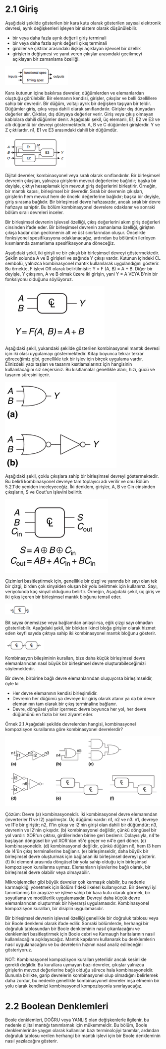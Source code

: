 # 2.1 Giriş
 Aşağıdaki şekilde gösterilen bir kara kutu olarak gösterilen sayısal elektronik devresi, ayrık değişkenleri işleyen bir sistem olarak düşünülebilir. 
- bir veya daha fazla ayrık değerli giriş terminali
- bir veya daha fazla ayrık değerli çıkış terminali
- girdiler ve çıktılar arasındaki ilişkiyi açıklayan işlevsel bir özellik
- girişlerin değişmesi ve yanıt veren çıkışlar arasındaki gecikmeyi açıklayan bir zamanlama özelliği.

![şekil2.1](https://raw.githubusercontent.com/suhap/sayisaltasarim/master/resource/2-1.png)

Kara kutunun içine bakılırsa devreler, düğümlerden ve elemanlardan oluştuğu görülebilir. Bir elemanın kendisi, girişler, çıkışlar ve belli özellillere sahip bir devredir. Bir düğüm, voltajı ayrık bir değişken taşıyan bir teldir. Düğümler giriş, çıkış veya dahili olarak sınıflandırılır. Girişler dış dünyadan değerler alır. Çıktılar, dış dünyaya değerler verir. Giriş veya çıkış olmayan kablolara dahili düğümler denir. Aşağıdaki şekil, üç elemanlı, E1, E2 ve E3 ve altı düğümlü bir devreyi göstermektedir. A, B ve C düğümleri girişlerdir. Y ve Z çıktılardır. n1, E1 ve E3 arasındaki dahili bir düğümdür.

![şekil2.2](https://raw.githubusercontent.com/suhap/sayisaltasarim/master/resource/2-2.png)

Dijital devreler, kombinasyonel veya sıralı olarak sınıflandırılır. Bir birleşimsel devrenin çıkışları, yalnızca girişlerin mevcut değerlerine bağlıdır; başka bir deyişle, çıktıyı hesaplamak için mevcut giriş değerlerini birleştirir. Örneğin, bir mantık kapısı, birleşimsel bir devredir. Sıralı bir devrenin çıkışları, girişlerin hem mevcut hem de önceki değerlerine bağlıdır; başka bir deyişle, giriş sırasına bağlıdır. Bir birleşimsel devre hafızasızdır, ancak sıralı bir devre hafızaya sahiptir. Bu bölüm kombinasyonel devrelere odaklanır ve sonraki bölüm sıralı devreleri inceler.

Bir birleşimsel devrenin işlevsel özelliği, çıkış değerlerini akım giriş değerleri cinsinden ifade eder. Bir birleşimsel devrenin zamanlama özelliği, girişten çıkışa kadar olan gecikmenin alt ve üst sınırlarından oluşur. Öncelikle fonksiyonel spesifikasyona odaklanacağız, ardından bu bölümün ilerleyen kısımlarında zamanlama spesifikasyonuna döneceğiz.

Aşağıdaki şekil, iki girişli ve bir çıkışlı bir birleşimsel devreyi göstermektedir. Şeklin solunda A ve B girişleri ve sağında Y çıkışı vardır. Kutunun içindeki CL sembolü, yalnızca kombinasyonel mantık kullanılarak uygulandığını gösterir. Bu örnekte, F işlevi OR olarak belirtilmiştir: Y = F (A, B) = A + B. Diğer bir deyişle, Y çıkışının, A ve B olmak üzere iki girişin, yani Y = A VEYA B'nin bir fonksiyonu olduğunu söylüyoruz.

![şekil2.3](https://raw.githubusercontent.com/suhap/sayisaltasarim/master/resource/2-3.png)

Aşağıdaki şekil, yukarıdaki şekilde gösterilen kombinasyonel mantık devresi için iki olası uygulamayı göstermektedir. Kitap boyunca tekrar tekrar göreceğimiz gibi, genellikle tek bir işlev için birçok uygulama vardır. Elinizdeki yapı taşları ve tasarım kısıtlamalarınız için hangisinin kullanılacağını siz seçersiniz. Bu kısıtlamalar genellikle alanı, hızı, gücü ve tasarım süresini içerir.

![şekil2.4](https://raw.githubusercontent.com/suhap/sayisaltasarim/master/resource/2-4.png)

Aşağıdaki şekil, çoklu çıkışlara sahip bir birleşimsel devreyi göstermektedir. Bu belirli kombinasyonel devreye tam toplayıcı adı verilir ve onu Bölüm 5.2.1'de yeniden inceleyeceğiz. İki denklem, girişler, A, B ve Cin cinsinden çıkışların, S ve Cout'un işlevini belirtir.

![şekil2.5](https://raw.githubusercontent.com/suhap/sayisaltasarim/master/resource/2-5.png)

Çizimleri basitleştirmek için, genellikle bir çizgi ve yanında bir sayı olan tek bir çizgi, birden çok sinyalden oluşan bir yolu belirtmek için kullanırız. Sayı, veriyolunda kaç sinyal olduğunu belirtir. Örneğin, Aşağıdaki şekil, üç giriş ve iki çıkış içeren bir birleşimsel mantık bloğunu temsil eder. 

![şekil2.6a](https://raw.githubusercontent.com/suhap/sayisaltasarim/master/resource/2-6a.png)

Bit sayısı önemsizse veya bağlamdan anlaşılırsa, eğik çizgi sayı olmadan gösterilebilir. Aşağıdaki şekil, bir bloktan ikinci bloğa girişler olarak hizmet eden keyfi sayıda çıktıya sahip iki kombinasyonel mantık bloğunu gösterir.

![şekil2.6b](https://raw.githubusercontent.com/suhap/sayisaltasarim/master/resource/2-6b.png)

Kombinasyon bileşiminin kuralları, bize daha küçük birleşimsel devre elemanlarından nasıl büyük bir birleşimsel devre oluşturabileceğimizi söylemektedir. 

Bir devre, birbirine bağlı devre elemanlarından oluşuyorsa birleşimseldir, öyle ki
- Her devre elemanının kendisi birleşimlidir.
- Devrenin her düğümü ya devreye bir giriş olarak atanır ya da bir devre elemanının tam olarak bir çıkış terminaline bağlanır.
- Devre, döngüsel yollar içermez: devre boyunca her yol, her devre düğümünü en fazla bir kez ziyaret eder.

Örnek 2.1 Aşağıdaki şekilde devrelerden hangisi, kombinasyonel kompozisyon kurallarına göre kombinasyonel devrelerdir?

![şekil2.7](https://raw.githubusercontent.com/suhap/sayisaltasarim/master/resource/2-7.png)

Çözüm: Devre (a) kombinasyoneldir. İki kombinasyonel devre elemanından (inverterler I1 ve I2) yapılmıştır. Üç düğümü vardır: n1, n2 ve n3. n1, devreye ve I1'e bir giriştir; n2, I1'in çıkışı ve I2'nin girişi olan dahili bir düğümdür; n3, devrenin ve I2'nin çıkışıdır. (b) kombinasyonel değildir, çünkü döngüsel bir yol vardır: XOR'un çıktısı, girdilerinden birine geri beslenir. Dolayısıyla, n4'te başlayan döngüsel bir yol XOR'dan n5'e geçer ve n4'e geri döner. (c) kombinasyoneldir. (d) kombinasyonel değildir, çünkü düğüm n6, hem I3 hem de I4'ün çıkış terminallerine bağlanır. (e) birleşimseldir, daha büyük bir birleşimsel devre oluşturmak için bağlanan iki birleşimsel devreyi gösterir. (f) iki element arasında döngüsel bir yola sahip olduğu için birleşimsel kompozisyon kurallarına uymaz. Elemanların işlevlerine bağlı olarak, bir birleşimsel devre olabilir veya olmayabilir.

Mikroişlemciler gibi büyük devreler çok karmaşık olabilir, bu nedenle karmaşıklığı yönetmek için Bölüm 1'deki ilkeleri kullanıyoruz. Bir devreyi iyi tanımlanmış bir arayüze ve işleve sahip bir kara kutu olarak görmek, bir soyutlama ve modülerlik uygulamasıdır. Devreyi daha küçük devre elemanlarından oluşturmak bir hiyerarşi uygulamasıdır. Kombinasyonel kompozisyon kuralları, bir disiplin uygulamasıdır.

Bir birleşimsel devrenin işlevsel özelliği genellikle bir doğruluk tablosu veya bir Boole denklemi olarak ifade edilir. Sonraki bölümlerde, herhangi bir doğruluk tablosundan bir Boole denkleminin nasıl çıkarılacağını ve denklemleri basitleştirmek için Boole cebri ve Karnaugh haritalarının nasıl kullanılacağını açıklayacağız. Mantık kapılarını kullanarak bu denklemlerin nasıl uygulanacağını ve bu devrelerin hızının nasıl analiz edileceğini gösteriyoruz.

NOT: Kombinasyonel kompozisyon kuralları yeterlidir ancak kesinlikle gerekli değildir. Bu kurallara uymayan bazı devreler, çıkışlar yalnızca girişlerin mevcut değerlerine bağlı olduğu sürece hala kombinasyoneldir. Bununla birlikte, garip devrelerin kombinasyonel olup olmadığını belirlemek daha zordur, bu nedenle genellikle kombinasyonel devreler inşa etmenin bir yolu olarak kendimizi kombinasyonel kompozisyonla sınırlayacağız.

# 2.2 Boolean Denklemleri

Boole denklemleri, DOĞRU veya YANLIŞ olan değişkenlerle ilgilenir, bu nedenle dijital mantığı tanımlamak için mükemmeldir. Bu bölüm, Boole denklemlerinde yaygın olarak kullanılan bazı terminolojiyi tanımlar, ardından doğruluk tablosu verilen herhangi bir mantık işlevi için bir Boole denkleminin nasıl yazılacağını gösterir.


